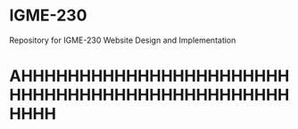 # IGME-230
Repository for IGME-230 Website Design and Implementation

# AHHHHHHHHHHHHHHHHHHHHHHHHHHHHHHHHHHHHHHHHHHHHHHHHHHH
